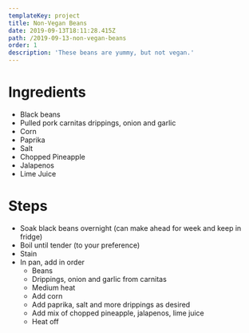 ```yaml
---
templateKey: project
title: Non-Vegan Beans
date: 2019-09-13T18:11:28.415Z
path: /2019-09-13-non-vegan-beans
order: 1
description: 'These beans are yummy, but not vegan.'
---
```

# Ingredients
- Black beans
- Pulled pork carnitas drippings, onion and garlic
- Corn
- Paprika
- Salt
- Chopped Pineapple
- Jalapenos
- Lime Juice

# Steps
* Soak black beans overnight (can make ahead for week and keep in fridge)
* Boil until tender (to your preference) 
* Stain 
* In pan, add in order
  * Beans
  * Drippings, onion and garlic from carnitas
  * Medium heat 
  * Add corn
  * Add paprika, salt and more drippings as desired
  * Add mix of chopped pineapple, jalapenos, lime juice
  * Heat off 

